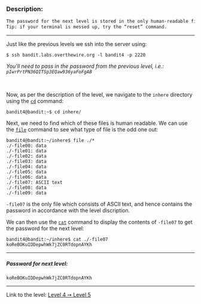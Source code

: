### Description:
```txt
The password for the next level is stored in the only human-readable file in the inhere directory.
Tip: if your terminal is messed up, try the “reset” command.
```

---

Just like the previous levels we ssh into the server using:
```console
$ ssh bandit.labs.overthewire.org -l bandit4 -p 2220
```

_You'll need to pass in the password from the previous level, i.e.: `pIwrPrtPN36QITSp3EQaw936yaFoFgAB`_

<br>

Now, as per the description of the level, we navigate to the `inhere` directory using the [`cd`](https://linux.die.net/man/1/cd) command:

```console
bandit4@bandit:~$ cd inhere/
```

Next, we need to find which of these files is human readable. We can use the [`file`](https://linux.die.net/man/1/file) command to see what type of file is the odd one out:

```console
bandit4@bandit:~/inhere$ file ./*
./-file00: data
./-file01: data
./-file02: data
./-file03: data
./-file04: data
./-file05: data
./-file06: data
./-file07: ASCII text
./-file08: data
./-file09: data
```

`-file07` is the only file which consists of ASCII text, and hence contains the password in accordance with the level discription.

We can then use the [`cat`](https://linux.die.net/man/1/cat) command to display the contents of `-file07` to get the password for the next level:


```console
bandit4@bandit:~/inhere$ cat ./-file07
koReBOKuIDDepwhWk7jZC0RTdopnAYKh
```

---

##### Password for next level:
    koReBOKuIDDepwhWk7jZC0RTdopnAYKh

---

Link to the level: [Level 4 ➙ Level 5](https://overthewire.org/wargames/bandit/bandit5.html)
